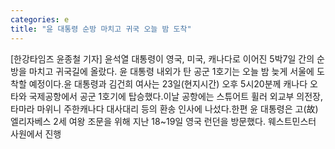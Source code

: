 ```yaml
---
categories: e
title: "윤 대통령 순방 마치고 귀국 오늘 밤 도착"
---
```

[한강타임즈 윤종철 기자] 윤석열 대통령이 영국, 미국, 캐나다로 이어진 5박7일 간의 순방을 마치고 귀국길에 올랐다. 윤 대통령 내외가 탄 공군 1호기는 오늘 밤 늦게 서울에 도착할 예정이다.윤 대통령과 김건희 여사는 23일(현지시간) 오후 5시20분께 캐나다 오타와 국제공항에서 공군 1호기에 탑승했다.이날 공항에는 스튜어트 휠러 외교부 의전장, 타마라 마위니 주한캐나다 대사대리 등의 환송 인사에 나섰다.한편 윤 대통령은 고(故) 엘리자베스 2세 여왕 조문을 위해 지난 18~19일 영국 런던을 방문했다. 웨스트민스터 사원에서 진행